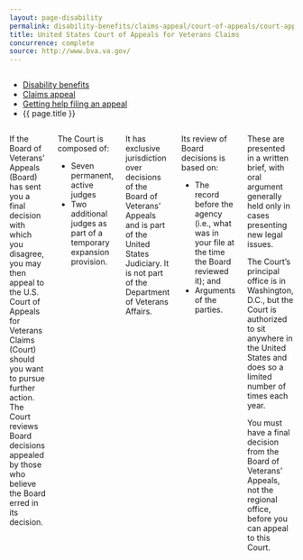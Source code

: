 ```yaml
---
layout: page-disability
permalink: disability-benefits/claims-appeal/court-of-appeals/court-appeals-veterans-claims/index.html
title: United States Court of Appeals for Veterans Claims
concurrence: complete
source: http://www.bva.va.gov/
---
```


<div class="splash" markdown="0">
<div class="row" markdown="0">
<div class="small-12 columns" markdown="0">

<ul class="breadcrumbs" role="menubar" aria-label="Primary">
<li class="parent"><a href="{{ site.url }}/disability-benefits/">Disability benefits</a></li>
<li class="parent"><a href="{{ site.url }}/disability-benefits/claims-appeal/">Claims appeal</a></li>
<li class="parent"><a href="{{ site.url }}/disability-benefits/claims-appeal/court-of-appeals/">Getting help filing an appeal</a></li>
<li class="active">{{ page.title }}</li>
</ul>

</div>
</div>
</div>

<div class="main" role="main" markdown="0">
<div class="section one" markdown="0">
<div class="primary" markdown="0">
<div class="row" markdown="0">
<div class="small-12 columns">

<div markdown="1">

If the Board of Veterans’ Appeals (Board) has sent you a final decision with which you disagree, you may then appeal to the U.S. Court of Appeals for Veterans Claims (Court) should you want to pursue further action. The Court reviews Board decisions appealed by those who believe the Board erred in its decision.

</div>

<div class="call-out" markdown="1">

The Court is composed of:

- Seven permanent, active judges
- Two additional judges as part of a temporary expansion provision.

</div>

<div markdown="1">

It has exclusive jurisdiction over decisions of the Board of Veterans’ Appeals and is part of the United States Judiciary. It is not part of the Department of Veterans Affairs. 

</div>

<div class="call-out" markdown="1">

Its review of Board decisions is based on:

- The record before the agency (i.e., what was in your file at the time the Board reviewed it); and
- Arguments of the parties.

</div>

<div markdown="1">

These are presented in a written brief, with oral argument generally held only in cases presenting new legal issues.

The Court’s principal office is in Washington, D.C., but the Court is authorized to sit anywhere in the United States and does so a limited number of times each year.

You must have a final decision from the Board of Veterans’ Appeals, not the regional office, before you can appeal to this Court.

</div>

</div>
</div>

</div>
